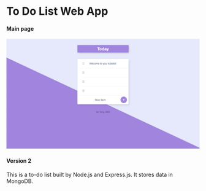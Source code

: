 # To Do List Web App

#### Main page
![Todo list](readme/Todos.png)

#### Version 2
This is a to-do list built by Node.js and Express.js. It stores data in MongoDB.